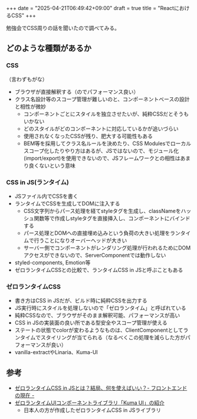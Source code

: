+++
date = "2025-04-21T06:49:42+09:00"
draft = true
title = "ReactにおけるCSS"
+++


勉強会でCSS周りの話を聞いたので調べてみる。

## どのような種類があるか

### CSS

  （言わずもがな）
- ブラウザが直接解釈する（のでパフォーマンス良い）
- クラス名設計等のスコープ管理が難しいのと、コンポーネントベースの設計と相性が微妙
  - コンポーネントごとにスタイルを独立させたいが、純粋CSSだとそうもいかない
  - どのスタイルがどのコンポーネントに対応しているかが追いづらい
  - 使用されなくなったCSSが残り、肥大する可能性もある
  - BEM等を採用してクラス名ルールを決めたり、CSS Modulesでローカルスコープ化したりやり方はあるが、JSではないので、モジュール化(import/export)を使用できないので、JSフレームワークとの相性はあまり良くないという意味

### CSS in JS(ランタイム)

- JSファイル内でCSSを書く
- ランタイムでCSSを生成してDOMに注入する
  - CSS文字列からパース処理を経てstyleタグを生成し、classNameをハッシュ関数等で作成しstyleタグを直接挿入し、コンポーネントにバインドする
  - パース処理とDOMへの直接埋め込みという負荷の大きい処理をランタイムで行うことになりオーバーヘッドが大きい
  - サーバー側でコンポーネントがレンダリング処理が行われるためにDOMアクセスができないので、ServerComponentでは動作しない
- styled-components, Emotion等
- ゼロランタイムCSSとの比較で、ランタイムCSS in JSと呼ぶこともある

### ゼロランタイムCSS

- 書き方はCSS in JSだが、ビルド時に純粋CSSを出力する
- JS実行時にスタイルを処理しないので「ゼロランタイム」と呼ばれている
- 純粋CSSなので、ブラウザがそのまま解釈可能、パフォーマンスが高い
- CSS in JSの実装面の良い所である型安全やスコープ管理が使える
- ステートの状態でcolorが変わるようなものは、ClientComponentとしてランタイムでスタイリングが当てられる（なるべくこの処理を減らした方がパフォーマンスが良い）
- vanilla-extractやLinaria、Kuma-UI

## 参考

- [ゼロランタイムCSS in JSとは？結局、何を使えばいい？- フロントエンドの現在 -](https://zenn.dev/mk668a/articles/6ef02b7ea8ba74)
- [ゼロランタイムUIコンポーネントライブラリ「Kuma UI」の紹介](https://zenn.dev/poteboy/articles/d94573793d56ed)
  - 日本人の方が作成したゼロランタイムCSS in JSライブラリ